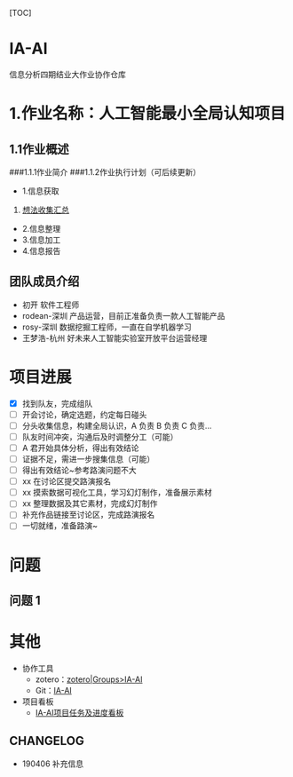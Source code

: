 [TOC]
# IA-AI
信息分析四期结业大作业协作仓库
# 1.作业名称：人工智能最小全局认知项目
## 1.1作业概述
###1.1.1作业简介
###1.1.2作业执行计划（可后续更新）
- 1.信息获取  
1. [想法收集汇总](ideas.md)
- 2.信息整理
- 3.信息加工
- 4.信息报告

## 团队成员介绍
- 初开
软件工程师
- rodean-深圳
产品运营，目前正准备负责一款人工智能产品
- rosy-深圳
数据挖掘工程师，一直在自学机器学习
- 王梦浩-杭州
好未来人工智能实验室开放平台运营经理
# 项目进展

- [x] 找到队友，完成组队
- [ ] 开会讨论，确定选题，约定每日碰头
- [ ] 分头收集信息，构建全局认识，A 负责 B 负责 C 负责...
- [ ] 队友时间冲突，沟通后及时调整分工（可能）
- [ ] A 君开始具体分析，得出有效结论
- [ ] 证据不足，需进一步搜集信息（可能）
- [ ] 得出有效结论~参考路演问题不大
- [ ] xx 在讨论区提交路演报名
- [ ] xx 摸索数据可视化工具，学习幻灯制作，准备展示素材
- [ ] xx 整理数据及其它素材，完成幻灯制作
- [ ] 补充作品链接至讨论区，完成路演报名
- [ ] 一切就绪，准备路演~    
# 问题
## 问题 1

# 其他
- 协作工具
    - zotero：[zotero|Groups>IA-AI](https://www.zotero.org/groups/2307357/ia-ai)
    - Git：[IA-AI](https://github.com/totalmind/IA-AI)
- 项目看板
    - [IA-AI项目任务及进度看板](https://github.com/totalmind/IA-AI/projects/1)

## CHANGELOG
- 190406 补充信息




